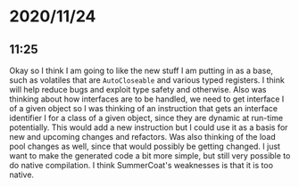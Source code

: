 # 2020/11/24

## 11:25

Okay so I think I am going to like the new stuff I am putting in as a base,
such as volatiles that are `AutoCloseable` and various typed registers. I
think will help reduce bugs and exploit type safety and otherwise. Also was
thinking about how interfaces are to be handled, we need to get interface I
of a given object so I was thinking of an instruction that gets an interface
identifier I for a class of a given object, since they are dynamic at
run-time potentially. This would add a new instruction but I could use it as
a basis for new and upcoming changes and refactors. Was also thinking of the
load pool changes as well, since that would possibly be getting changed. I
just want to make the generated code a bit more simple, but still very possible
to do native compilation. I think SummerCoat's weaknesses is that it is too
native.